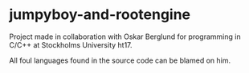 # jumpyboy-and-rootengine

Project made in collaboration with Oskar Berglund for programming in C/C++ at Stockholms University ht17.

All foul languages found in the source code can be blamed on him.
